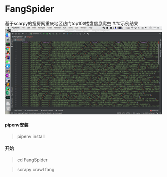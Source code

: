 # FangSpider
基于scarpy的搜房网重庆地区热门top100楼盘信息爬虫
###示例结果
![结果图片](/images/result.png)
#### pipenv安装
> pipenv install 

#### 开始
> cd FangSpider

> scrapy crawl fang

